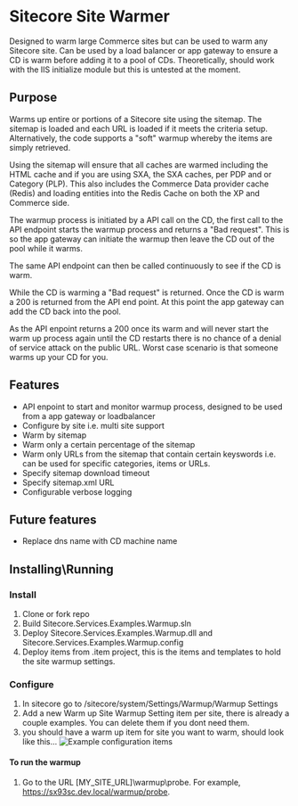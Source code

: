 # Sitecore Site Warmer
Designed to warm large Commerce sites but can be used to warm any Sitecore site. Can be used by a load balancer or app gateway to ensure a CD is warm before adding it to a pool of CDs. Theoretically, should work with the IIS initialize module but this is untested at the moment.
## Purpose
Warms up entire or portions of a Sitecore site using the sitemap. The sitemap is loaded and each URL is loaded if it meets the criteria setup. Alternatively, the code supports a "soft" warmup whereby the items are simply retrieved. 

Using the sitemap will ensure that all caches are warmed including the HTML cache and if you are using SXA, the SXA caches, per PDP and or Category (PLP). This also includes the Commerce Data provider cache (Redis) and loading entities into the Redis Cache on both the XP and Commerce side.

The warmup process is initiated by a API call on the CD, the first call to the API endpoint starts the warmup process and returns a "Bad request". This is so the app gateway can initiate the warmup then leave the CD out of the pool while it warms. 

The same API endpoint can then be called continuously to see if the CD is warm. 

While the CD is warming a "Bad request" is returned. Once the CD is warm a 200 is returned from the API end point. At this point the app gateway can add the CD back into the pool.

As the API enpoint returns a 200 once its warm and will never start the warm up process again until the CD restarts there is no chance of a denial of service attack on the public URL. Worst case scenario is that someone warms up your CD for you.

## Features

- API enpoint to start and monitor warmup process, designed to be used from a app gateway or loadbalancer
- Configure by site i.e. multi site support
- Warm by sitemap
- Warm only a certain percentage of the sitemap
- Warm only URLs from the sitemap that contain certain keyswords i.e. can be used for specific categories, items or URLs.
- Specify sitemap download timeout
- Specify sitemap.xml URL
- Configurable verbose logging

## Future features

- Replace dns name with CD machine name

## Installing\Running

### Install

1. Clone or fork repo
2. Build Sitecore.Services.Examples.Warmup.sln
3. Deploy Sitecore.Services.Examples.Warmup.dll and Sitecore.Services.Examples.Warmup.config
4. Deploy items from .item project, this is the items and templates to hold the site warmup settings.

### Configure

1. In sitecore go to /sitecore/system/Settings/Warmup/Warmup Settings
2. Add a new Warm up Site Warmup Setting item per site, there is already a couple examples. You can delete them if you dont need them.
3. you should have a warm up item for site you want to warm, should look like this...
![Example configuration items](link-to-image)

#### To run the warmup

1. Go to the URL [MY_SITE_URL]\warmup\probe. For example, https://sx93sc.dev.local/warmup/probe.

